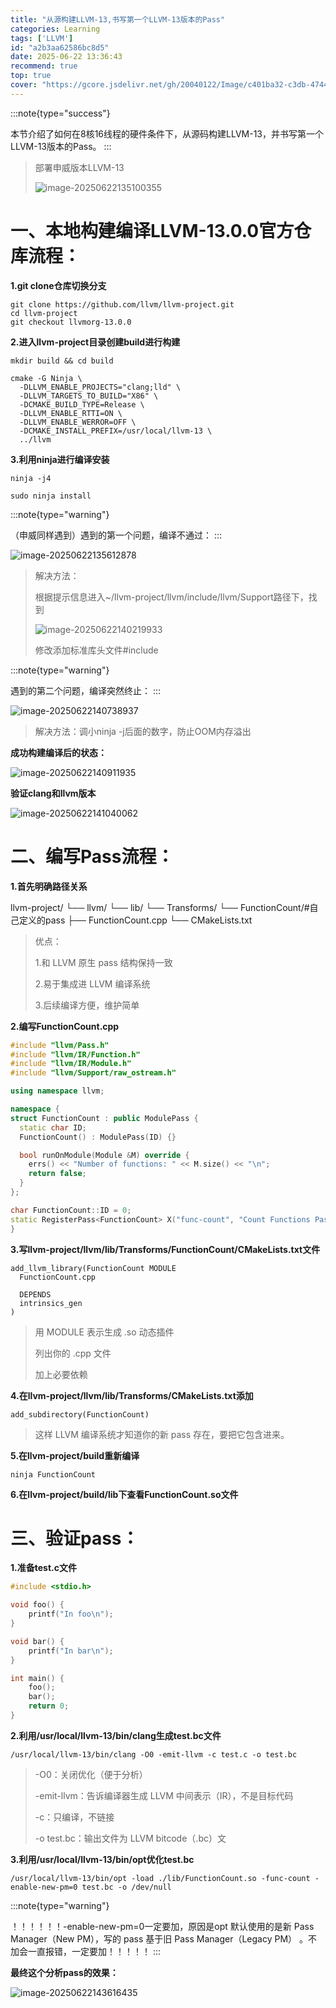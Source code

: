 ```yaml
---
title: "从源构建LLVM-13,书写第一个LLVM-13版本的Pass"
categories: Learning
tags: ['LLVM']
id: "a2b3aa62586bc8d5"
date: 2025-06-22 13:36:43
recommend: true
top: true
cover: "https://gcore.jsdelivr.net/gh/20040122/Image/c401ba32-c3db-4744-a0c1-d93ad1c25de4.jpg"
---
```


:::note{type="success"}

本节介绍了如何在8核16线程的硬件条件下，从源码构建LLVM-13，并书写第一个LLVM-13版本的Pass。
:::

> 部署申威版本LLVM-13
>
> ![image-20250622135100355](https://gcore.jsdelivr.net/gh/20040122/Image/image-20250622135100355.png)



# 一、本地构建编译LLVM-13.0.0官方仓库流程：

**1.git clone仓库切换分支**

```shell
git clone https://github.com/llvm/llvm-project.git
cd llvm-project
git checkout llvmorg-13.0.0 
```

**2.进入llvm-project目录创建build进行构建**

```shell
mkdir build && cd build

cmake -G Ninja \
  -DLLVM_ENABLE_PROJECTS="clang;lld" \
  -DLLVM_TARGETS_TO_BUILD="X86" \
  -DCMAKE_BUILD_TYPE=Release \
  -DLLVM_ENABLE_RTTI=ON \
  -DLLVM_ENABLE_WERROR=OFF \
  -DCMAKE_INSTALL_PREFIX=/usr/local/llvm-13 \
  ../llvm
```

**3.利用ninja进行编译安装**

```shell
ninja -j4

sudo ninja install
```



:::note{type="warning"}

（申威同样遇到）遇到的第一个问题，编译不通过：
:::

![image-20250622135612878](https://gcore.jsdelivr.net/gh/20040122/Image/image-20250622135612878.png)

> 解决方法：
>
> 根据提示信息进入~/llvm-project/llvm/include/llvm/Support路径下，找到
>
> ![image-20250622140219933](https://gcore.jsdelivr.net/gh/20040122/Image/image-20250622140219933.png)
>
> 修改添加标准库头文件#include <cstdint>



:::note{type="warning"}

遇到的第二个问题，编译突然终止：
:::

![image-20250622140738937](https://gcore.jsdelivr.net/gh/20040122/Image/image-20250622140738937.png)

> 解决方法：调小ninja -j后面的数字，防止OOM内存溢出



**成功构建编译后的状态：**

![image-20250622140911935](https://gcore.jsdelivr.net/gh/20040122/Image/image-20250622140911935.png)

**验证clang和llvm版本**

![image-20250622141040062](https://gcore.jsdelivr.net/gh/20040122/Image/image-20250622141040062.png)



# 二、编写Pass流程：

**1.首先明确路径关系**

llvm-project/
└── llvm/
    └── lib/
        └── Transforms/
            └── FunctionCount/#自己定义的pass
                ├── FunctionCount.cpp
                └── CMakeLists.txt

> 优点：
>
> 1.和 LLVM 原生 pass 结构保持一致
>
> 2.易于集成进 LLVM 编译系统
>
> 3.后续编译方便，维护简单

**2.编写FunctionCount.cpp**

```cpp
#include "llvm/Pass.h"
#include "llvm/IR/Function.h"
#include "llvm/IR/Module.h"
#include "llvm/Support/raw_ostream.h"

using namespace llvm;

namespace {
struct FunctionCount : public ModulePass {
  static char ID;
  FunctionCount() : ModulePass(ID) {}

  bool runOnModule(Module &M) override {
    errs() << "Number of functions: " << M.size() << "\n";
    return false;
  }
};

char FunctionCount::ID = 0;
static RegisterPass<FunctionCount> X("func-count", "Count Functions Pass");
}

```

**3.写llvm-project/llvm/lib/Transforms/FunctionCount/CMakeLists.txt文件**

```
add_llvm_library(FunctionCount MODULE
  FunctionCount.cpp

  DEPENDS
  intrinsics_gen
)

```

> 用 MODULE 表示生成 .so 动态插件
>
> 列出你的 .cpp 文件
>
> 加上必要依赖

**4.在llvm-project/llvm/lib/Transforms/CMakeLists.txt添加**

```
add_subdirectory(FunctionCount)
```

> 这样 LLVM 编译系统才知道你的新 pass 存在，要把它包含进来。

**5.在llvm-project/build重新编译**

```
ninja FunctionCount
```

**6.在llvm-project/build/lib下查看FunctionCount.so文件**



# 三、验证pass：

**1.准备test.c文件**

```c
#include <stdio.h>

void foo() {
    printf("In foo\n");
}

void bar() {
    printf("In bar\n");
}

int main() {
    foo();
    bar();
    return 0;
}

```

**2.利用/usr/local/llvm-13/bin/clang生成test.bc文件**

```shell
/usr/local/llvm-13/bin/clang -O0 -emit-llvm -c test.c -o test.bc
```

> -O0：关闭优化（便于分析）
>
> -emit-llvm：告诉编译器生成 LLVM 中间表示（IR），不是目标代码
>
> -c：只编译，不链接
>
> -o test.bc：输出文件为 LLVM bitcode（.bc）文

**3.利用/usr/local/llvm-13/bin/opt优化test.bc**

```shell
/usr/local/llvm-13/bin/opt -load ./lib/FunctionCount.so -func-count -enable-new-pm=0 test.bc -o /dev/null
```

:::note{type="warning"}

！！！！！！-enable-new-pm=0一定要加，原因是opt 默认使用的是新 Pass Manager（New PM），写的 pass 基于旧 Pass Manager（Legacy PM） 。不加会一直报错，一定要加！！！！！
:::

**最终这个分析pass的效果：**

![image-20250622143616435](https://gcore.jsdelivr.net/gh/20040122/Image/image-20250622143616435.png)